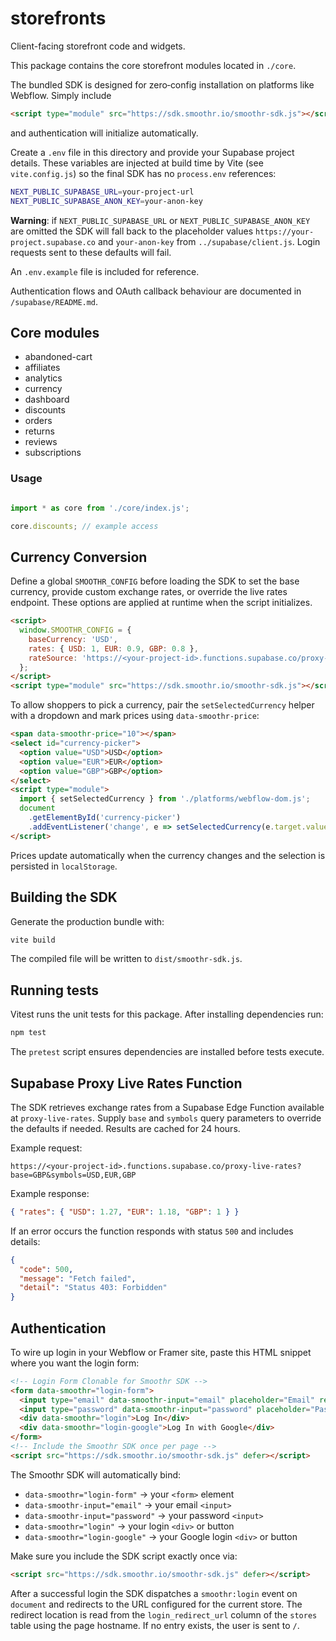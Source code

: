 # storefronts

Client-facing storefront code and widgets.

This package contains the core storefront modules located in `./core`.

The bundled SDK is designed for zero‑config installation on platforms like
Webflow. Simply include

```html
<script type="module" src="https://sdk.smoothr.io/smoothr-sdk.js"></script>
```

and authentication will initialize automatically.

Create a `.env` file in this directory and provide your Supabase project details.
These variables are injected at build time by Vite (see `vite.config.js`) so the
final SDK has no `process.env` references:

```bash
NEXT_PUBLIC_SUPABASE_URL=your-project-url
NEXT_PUBLIC_SUPABASE_ANON_KEY=your-anon-key
```

**Warning**: if `NEXT_PUBLIC_SUPABASE_URL` or `NEXT_PUBLIC_SUPABASE_ANON_KEY`
are omitted the SDK will fall back to the placeholder values
`https://your-project.supabase.co` and `your-anon-key` from
`../supabase/client.js`. Login requests sent to these defaults will fail.

An `.env.example` file is included for reference.

Authentication flows and OAuth callback behaviour are documented in `/supabase/README.md`.

## Core modules

- abandoned-cart
- affiliates
- analytics
- currency
- dashboard
- discounts
- orders
- returns
- reviews
- subscriptions

### Usage

```javascript

import * as core from './core/index.js';

core.discounts; // example access
```

## Currency Conversion

Define a global `SMOOTHR_CONFIG` before loading the SDK to set the base
currency, provide custom exchange rates, or override the live rates endpoint.
These options are applied at runtime when the script initializes.

```html
<script>
  window.SMOOTHR_CONFIG = {
    baseCurrency: 'USD',
    rates: { USD: 1, EUR: 0.9, GBP: 0.8 },
    rateSource: 'https://<your-project-id>.functions.supabase.co/proxy-live-rates'
  };
</script>
<script type="module" src="https://sdk.smoothr.io/smoothr-sdk.js"></script>
```

To allow shoppers to pick a currency, pair the `setSelectedCurrency` helper with
a dropdown and mark prices using `data-smoothr-price`:

```html
<span data-smoothr-price="10"></span>
<select id="currency-picker">
  <option value="USD">USD</option>
  <option value="EUR">EUR</option>
  <option value="GBP">GBP</option>
</select>
<script type="module">
  import { setSelectedCurrency } from './platforms/webflow-dom.js';
  document
    .getElementById('currency-picker')
    .addEventListener('change', e => setSelectedCurrency(e.target.value));
</script>
```

Prices update automatically when the currency changes and the selection is
persisted in `localStorage`.

## Building the SDK

Generate the production bundle with:

```bash
vite build
```

The compiled file will be written to `dist/smoothr-sdk.js`.

## Running tests

Vitest runs the unit tests for this package. After installing dependencies run:

```bash
npm test
```

The `pretest` script ensures dependencies are installed before tests execute.

## Supabase Proxy Live Rates Function

The SDK retrieves exchange rates from a Supabase Edge Function available at `proxy-live-rates`. Supply `base` and `symbols` query parameters to override the defaults if needed. Results are cached for 24 hours.

Example request:

```
https://<your-project-id>.functions.supabase.co/proxy-live-rates?base=GBP&symbols=USD,EUR,GBP
```

Example response:

```json
{ "rates": { "USD": 1.27, "EUR": 1.18, "GBP": 1 } }
```

If an error occurs the function responds with status `500` and includes details:

```json
{
  "code": 500,
  "message": "Fetch failed",
  "detail": "Status 403: Forbidden"
}
```

## Authentication

To wire up login in your Webflow or Framer site, paste this HTML snippet where you want the login form:

```html
<!-- Login Form Clonable for Smoothr SDK -->
<form data-smoothr="login-form">
  <input type="email" data-smoothr-input="email" placeholder="Email" required />
  <input type="password" data-smoothr-input="password" placeholder="Password" required />
  <div data-smoothr="login">Log In</div>
  <div data-smoothr="login-google">Log In with Google</div>
</form>
<!-- Include the Smoothr SDK once per page -->
<script src="https://sdk.smoothr.io/smoothr-sdk.js" defer></script>
```

The Smoothr SDK will automatically bind:

- `data-smoothr="login-form"` → your `<form>` element
- `data-smoothr-input="email"` → your email `<input>`
- `data-smoothr-input="password"` → your password `<input>`
- `data-smoothr="login"` → your login `<div>` or button
- `data-smoothr="login-google"` → your Google login `<div>` or button

Make sure you include the SDK script exactly once via:

```html
<script src="https://sdk.smoothr.io/smoothr-sdk.js" defer></script>
```

After a successful login the SDK dispatches a `smoothr:login` event on
`document` and redirects to the URL configured for the current store. The
redirect location is read from the `login_redirect_url` column of the `stores`
table using the page hostname. If no entry exists, the user is sent to `/`.


